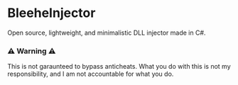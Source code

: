 # BleeheInjector
Open source, lightweight, and minimalistic DLL injector made in C#.

### ⚠ Warning ⚠
This is not garaunteed to bypass anticheats. What you do with this is not my responsibility, and I am not accountable for what you do.
